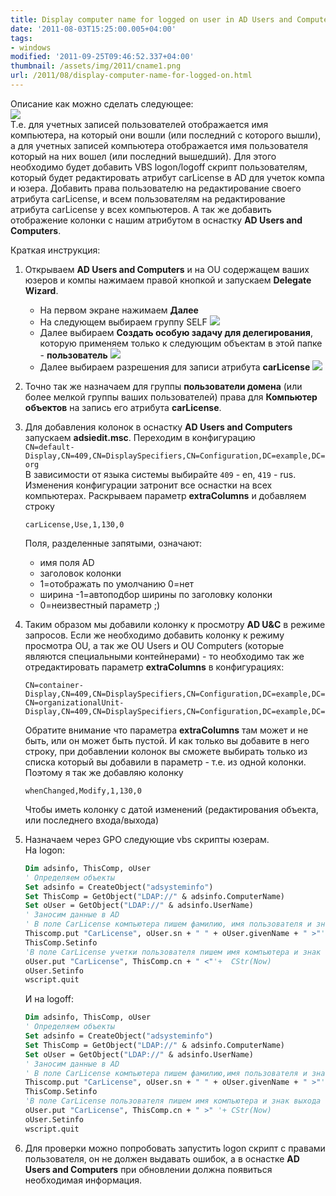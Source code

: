 ```yaml
---
title: Display computer name for logged on user in AD Users and Computers
date: '2011-08-03T15:25:00.005+04:00'
tags:
- windows
modified: '2011-09-25T09:46:52.337+04:00'
thumbnail: /assets/img/2011/cname1.png
url: /2011/08/display-computer-name-for-logged-on.html
---
```

Описание как можно сделать следующее:  
![](/assets/img/2011/cname1.png)  
Т.е. для учетных записей пользователей отображается имя компьютера, на который они вошли (или последний с которого вышли), а для учетных записей компьютера отображается имя пользователя который на них вошел (или последний вышедший). Для этого необходимо будет добавить VBS logon/logoff скрипт пользователям, который будет редактировать атрибут carLicense в AD для учеток компа и юзера. Добавить права пользователю на редактирование своего атрибута carLicense, и всем пользователям на редактирование атрибута carLicense у всех компьютеров.  А так же добавить отображение колонки с нашим атрибутом в оснастку **AD Users and Computers**.  

Краткая инструкция:
1. Открываем **AD Users and Computers** и на OU содержащем ваших юзеров и компы нажимаем правой кнопкой и запускаем **Delegate Wizard**.  
   - На первом экране нажимаем **Далее**
   - На следующем выбираем группу SELF
     ![](/assets/img/2011/cname2.png)
   - Далее выбираем **Создать особую задачу для делегирования**, которую применяем только к следующим объектам в этой папке - **пользователь**
     ![](/assets/img/2011/cname3.png)
   - Далее выбираем разрешения для записи атрибута **carLicense**
     ![](/assets/img/2011/cname4.png)
1. Точно так же назначаем для группы **пользователи домена** (или более мелкой группы ваших пользователей) права для **Компьютер объектов** на запись его атрибута **carLicense**.
1. Для добавления колонок в оснастку **AD Users and Computers** запускаем **adsiedit.msc**. Переходим в конфигурацию   
`CN=default-Display,CN=409,CN=DisplaySpecifiers,CN=Configuration,DC=example,DC=org`  
В зависимости от языка системы выбирайте `409` - en, `419` - rus. Изменения конфигурации затронит все оснастки на всех компьютерах. Раскрываем параметр **extraColumns** и добавляем строку   
    ```
    carLicense,Use,1,130,0
    ```
    Поля, разделенные запятыми, означают:  
     - имя поля AD
     - заголовок колонки
     - 1=отображать по умолчанию 0=нет
     - ширина -1=автоподбор ширины по заголовку колонки
     - 0=неизвестный параметр ;)

1. Таким образом мы добавили колонку к просмотру **AD U&C** в режиме запросов. Если же необходимо добавить колонку к режиму просмотра OU, а так же OU Users и OU Computers (которые являются специальными контейнерами) - то необходимо так же отредактировать параметр **extraColumns** в конфигурациях:
    ```
    CN=container-Display,CN=409,CN=DisplaySpecifiers,CN=Configuration,DC=example,DC=org;
    CN=organizationalUnit-Display,CN=409,CN=DisplaySpecifiers,CN=Configuration,DC=example,DC=org;
    ```
    Обратите внимание что параметра **extraColumns** там может и не быть, или он может быть пустой. И как только вы добавите в него строку, при добавлении колонок вы сможете выбирать только из списка который вы добавили в параметр - т.е. из одной колонки. Поэтому я так же добавляю колонку  
    ```
    whenChanged,Modify,1,130,0
    ```
   Чтобы иметь колонку с датой изменений (редактирования объекта, или последнего входа/выхода)

1. Назначаем через GPO следующие vbs скрипты юзерам.  
    На logon:
    ```vb
    Dim adsinfo, ThisComp, oUser
    ' Определяем объекты
    Set adsinfo = CreateObject("adsysteminfo")
    Set ThisComp = GetObject("LDAP://" & adsinfo.ComputerName)
    Set oUser = GetObject("LDAP://" & adsinfo.UserName)
    ' Заносим данные в AD
    ' В поле CarLicense компьютера пишем фамилию, имя пользователя и знак входа
    Thiscomp.put "CarLicense", oUser.sn + " " + oUser.givenName + " >"'+  CStr(Now)
    ThisComp.Setinfo
    'В поле CarLicense учетки пользователя пишем имя компьютера и знак входа
    oUser.put "CarLicense", ThisComp.cn + " <"'+  CStr(Now)
    oUser.Setinfo
    wscript.quit
    ```
    И на logoff:   
    ```vb
    Dim adsinfo, ThisComp, oUser
    ' Определяем объекты
    Set adsinfo = CreateObject("adsysteminfo")
    Set ThisComp = GetObject("LDAP://" & adsinfo.ComputerName)
    Set oUser = GetObject("LDAP://" & adsinfo.UserName)
    ' Заносим данные в AD
    ' В поле CarLicense компьютера пишем фамилию,имя пользователя и знак выхода
    Thiscomp.put "CarLicense", oUser.sn + " " + oUser.givenName + " >"'+  CStr(Now)
    ThisComp.Setinfo
    'В поле CarLicense пользователя пишем имя компьютера и знак выхода
    oUser.put "CarLicense", ThisComp.cn + " >" '+ CStr(Now)
    oUser.Setinfo
    wscript.quit
    ```
1. Для проверки можно попробовать запустить logon скрипт с правами пользователя, он не должен выдавать ошибок, а в оснастке **AD Users and Computers** при обновлении должна появиться необходимая информация.
